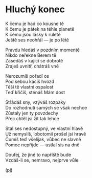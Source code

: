 Hluchý konec
============

K čemu je had co kousne tě  
K čemu je pátek na téhle planetě  
K čemu jsou lásky k ruletě  
Ještě ses neohřál — je po létě

Pravdu hledáš v pozdním momentě  
Nikdo neřekne Berem tě  
Zasedáš v kající se dobrotě  
Zraješ uvnitř, chátráš vně 

Nerozumíš pořadí os  
Pod sebou kácíš hvozd  
Těší tě vlastní ospalost  
Teď křičíš, sténáš Mám dost

Střádáš sny, vzýváš rozpaky  
Do rozhodnutí samých se však nechce  
Zůstaly jen ty povzdechy  
Přec chtěl jsi žít tak lehce

Stal ses nedostupný, ve vlastní hlavě  
Už nemyslíš, lobotomií prošel jsi hravě  
Čumíš teď všelijak, vůbec ne slavně  
Pomoc nepřijde — ustlal sis na dně

Doufej, že jiné to napříště bude  
Vzdáš-li se, nemravo, nejprve vůle

(pj)

